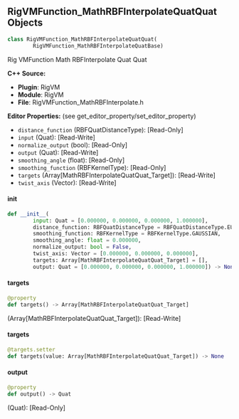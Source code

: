 ## RigVMFunction_MathRBFInterpolateQuatQuat Objects

```python
class RigVMFunction_MathRBFInterpolateQuatQuat(
        RigVMFunction_MathRBFInterpolateQuatBase)
```

Rig VMFunction Math RBFInterpolate Quat Quat

**C++ Source:**

- **Plugin**: RigVM
- **Module**: RigVM
- **File**: RigVMFunction_MathRBFInterpolate.h

**Editor Properties:** (see get_editor_property/set_editor_property)

- ``distance_function`` (RBFQuatDistanceType):  [Read-Only]
- ``input`` (Quat):  [Read-Write]
- ``normalize_output`` (bool):  [Read-Only]
- ``output`` (Quat):  [Read-Write]
- ``smoothing_angle`` (float):  [Read-Only]
- ``smoothing_function`` (RBFKernelType):  [Read-Only]
- ``targets`` (Array[MathRBFInterpolateQuatQuat_Target]):  [Read-Write]
- ``twist_axis`` (Vector):  [Read-Write]

<a id="unreal.RigVMFunction_MathRBFInterpolateQuatQuat.__init__"></a>

#### __init__

```python
def __init__(
        input: Quat = [0.000000, 0.000000, 0.000000, 1.000000],
        distance_function: RBFQuatDistanceType = RBFQuatDistanceType.EUCLIDEAN,
        smoothing_function: RBFKernelType = RBFKernelType.GAUSSIAN,
        smoothing_angle: float = 0.000000,
        normalize_output: bool = False,
        twist_axis: Vector = [0.000000, 0.000000, 0.000000],
        targets: Array[MathRBFInterpolateQuatQuat_Target] = [],
        output: Quat = [0.000000, 0.000000, 0.000000, 1.000000]) -> None
```

<a id="unreal.RigVMFunction_MathRBFInterpolateQuatQuat.targets"></a>

#### targets

```python
@property
def targets() -> Array[MathRBFInterpolateQuatQuat_Target]
```

(Array[MathRBFInterpolateQuatQuat_Target]):  [Read-Write]

<a id="unreal.RigVMFunction_MathRBFInterpolateQuatQuat.targets"></a>

#### targets

```python
@targets.setter
def targets(value: Array[MathRBFInterpolateQuatQuat_Target]) -> None
```

<a id="unreal.RigVMFunction_MathRBFInterpolateQuatQuat.output"></a>

#### output

```python
@property
def output() -> Quat
```

(Quat):  [Read-Only]

<a id="unreal.RigUnit_MathRBFInterpolateQuatQuat"></a>